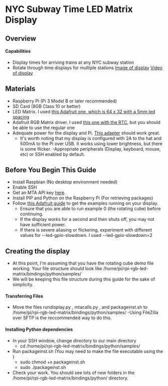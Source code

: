 # NYC Subway Time LED Matrix Display
## Overview
#### Capabilities
- Display times for arriving trains at any NYC subway station
- Rotate through time displays for multiple stations
[Image of display](https://github.com/techytobias/NYC-Subway-Display/blob/main/Display.JPG)
[Video of display](https://github.com/techytobias/NYC-Subway-Display/blob/main/DisplayVideo.MOV)
## Materials
- Raspberry Pi (Pi 3 Model B or later recommended)
- SD Card (8GB Class 10 or better)
- LED Matrix. I used [this Adafruit one, which is 64 x 32 with a 5mm led spacing](https://www.adafruit.com/product/2277)
- Adafruit RGB Matrix driver. I used [this one with the RTC](https://www.adafruit.com/product/2345), but you should be able to use the regular one
- Adequate power for the display and Pi. [This adapter](https://www.adafruit.com/product/1466) should work great.
    - It's worth noting that my display is configured with 2A to the hat and 500mA to the Pi over USB. It works using lower brightness, but there is some flicker.
-Appropriate peripherals (Display, keyboard, mouse, etc) or SSH enabled by default.

## Before You Begin This Guide
- Install Raspbian (No desktop environment needed)
- Enable SSH
- Get an MTA API key [here](https://api.mta.info).
- Install PIP and Python on the Raspberry Pi (For retrieving packages)
- Follow [this Adafruit guide](https://learn.adafruit.com/adafruit-rgb-matrix-plus-real-time-clock-hat-for-raspberry-pi/driving-matrices) to get the examples running on your display.
    - Ensure that you are able to run example 0 (the rotating cube) before continuing.
    - If the display works for a second and then shuts off, you may not have sufficient power.
    - If there is severe aliasing or flickering, experiment with different values for --led-gpio-slowdown. I used --led-gpio-slowdown=2

## Creating the display
- At this point, I'm assuming that you have the rotating cube demo file working. Your file structure should look like /home/pi/rpi-rgb-led-matrix/bindings/python/samples/
- We will be keeping this file structure during this guide for the sake of simplicity.
#### Transferring Files
- Move the files rundisplay.py , mtacalls.py , and packageinst.sh to /home/pi/rpi-rgb-led-matrix/bindings/python/samples/
    -Using FileZilla over SFTP is the reccommended way to do this.
#### Installing Python dependencies
- In your SSH window, change directory to our main directory
    - cd /home/pi/rpi-rgb-led-matrix/bindings/python/samples/
- Run packageinst.sh (You may need to make the file executable using the )
    - sudo chmod +x packageinst.sh
    - sudo ./packageinst.sh
- Check your work. You should see lots of new folders in the /home/pi/rpi-rgb-led-matrix/bindings/python/ directory.




